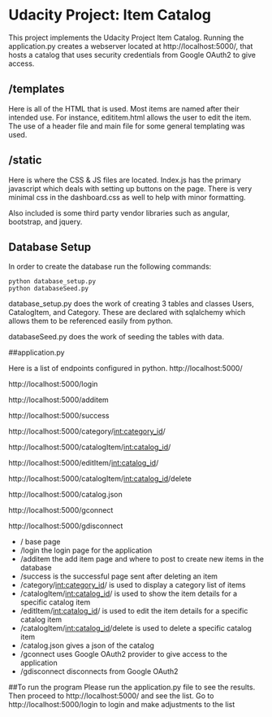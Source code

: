 # Udacity Project: Item Catalog
This project implements the Udacity Project Item Catalog. Running the application.py creates a webserver located at http://localhost:5000/, that hosts a catalog that uses security credentials from Google OAuth2 to give access.

## /templates

Here is all of the HTML that is used. Most items are named after their intended use. For instance, edititem.html allows the user to edit the item. The use of a header file and main file for some general templating was used.

## /static

Here is where the CSS & JS files are located. Index.js has the primary javascript which deals with setting up buttons on the page. There is very minimal css in the dashboard.css as well to help with minor formatting.

Also included is some third party vendor libraries such as angular, bootstrap, and jquery.

## Database Setup

In order to create the database run the following commands:
```
python database_setup.py
python databaseSeed.py
```
database_setup.py does the work of creating 3 tables and classes Users, CatalogItem, and Category. These are declared with sqlalchemy which allows them to be referenced easily from python.

databaseSeed.py does the work of seeding the tables with data.

##application.py

Here is a list of endpoints configured in python.
http://localhost:5000/

http://localhost:5000/login

http://localhost:5000/additem

http://localhost:5000/success

http://localhost:5000/category/<int:category_id>/

http://localhost:5000/catalogItem/<int:catalog_id>/

http://localhost:5000/editItem/<int:catalog_id>/

http://localhost:5000/catalogItem/<int:catalog_id>/delete

http://localhost:5000/catalog.json

http://localhost:5000/gconnect

http://localhost:5000/gdisconnect

- / base page
- /login the login page for the application
- /additem the add item page and where to post to create new items in the database
- /success is the successful page sent after deleting an item
- /category/<int:category_id>/ is used to display a category list of items
- /catalogItem/<int:catalog_id>/ is used to show the item details for a specific catalog item
- /editItem/<int:catalog_id>/ is used to edit the item details for a specific catalog item
- /catalogItem/<int:catalog_id>/delete is used to delete a specific catalog item
- /catalog.json gives a json of the catalog
- /gconnect uses Google OAuth2 provider to give access to the application
- /gdisconnect disconnects from Google OAuth2

##To run the program
Please run the application.py file to see the results. Then proceed to http://localhost:5000/ and see the list. Go to http://localhost:5000/login to login and make adjustments to the list
